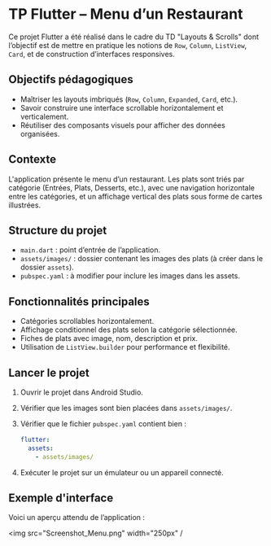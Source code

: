 # TP Flutter – Menu d’un Restaurant

Ce projet Flutter a été réalisé dans le cadre du TD "Layouts & Scrolls" dont l’objectif est de mettre en pratique les notions de `Row`, `Column`, `ListView`, `Card`, et de construction d’interfaces responsives.

## Objectifs pédagogiques

- Maîtriser les layouts imbriqués (`Row`, `Column`, `Expanded`, `Card`, etc.).
- Savoir construire une interface scrollable horizontalement et verticalement.
- Réutiliser des composants visuels pour afficher des données organisées.

## Contexte

L'application présente le menu d’un restaurant. Les plats sont triés par catégorie (Entrées, Plats, Desserts, etc.), avec une navigation horizontale entre les catégories, et un affichage vertical des plats sous forme de cartes illustrées.

## Structure du projet

- `main.dart` : point d’entrée de l’application.
- `assets/images/` : dossier contenant les images des plats (à créer dans le dossier `assets`).
- `pubspec.yaml` : à modifier pour inclure les images dans les assets.

## Fonctionnalités principales

- Catégories scrollables horizontalement.
- Affichage conditionnel des plats selon la catégorie sélectionnée.
- Fiches de plats avec image, nom, description et prix.
- Utilisation de `ListView.builder` pour performance et flexibilité.

## Lancer le projet

1. Ouvrir le projet dans Android Studio.
2. Vérifier que les images sont bien placées dans `assets/images/`.
3. Vérifier que le fichier `pubspec.yaml` contient bien :

   ```yaml
   flutter:
     assets:
       - assets/images/
   ```

4. Exécuter le projet sur un émulateur ou un appareil connecté.

## Exemple d'interface

Voici un aperçu attendu de l’application :

<img src="Screenshot_Menu.png" width="250px" /